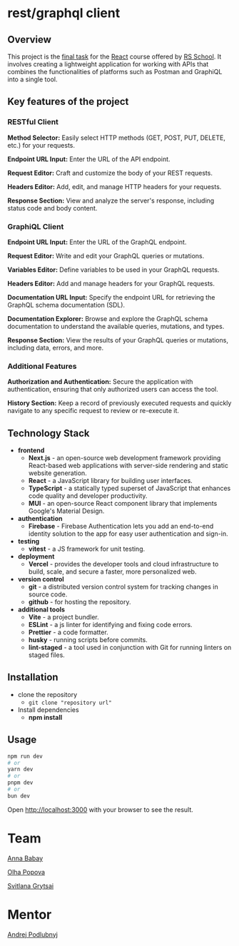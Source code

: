 # rest/graphql client

## Overview

This project is the [final task](https://github.com/rolling-scopes-school/tasks/blob/master/react/modules/tasks/final.md) for the [React](https://rs.school/courses/reactjs) course offered by [RS School](https://rs.school/). It involves creating a lightweight application for working with APIs that combines the functionalities of platforms such as Postman and GraphiQL into a single tool.

## Key features of the project

### RESTful Client

**Method Selector:** Easily select HTTP methods (GET, POST, PUT, DELETE, etc.) for your requests.

**Endpoint URL Input:** Enter the URL of the API endpoint.

**Request Editor:** Craft and customize the body of your REST requests.

**Headers Editor:** Add, edit, and manage HTTP headers for your requests.

**Response Section:** View and analyze the server's response, including status code and body content.

### GraphiQL Client

**Endpoint URL Input:** Enter the URL of the GraphQL endpoint.

**Request Editor:** Write and edit your GraphQL queries or mutations.

**Variables Editor:** Define variables to be used in your GraphQL requests.

**Headers Editor:** Add and manage headers for your GraphQL requests.

**Documentation URL Input:** Specify the endpoint URL for retrieving the GraphQL schema documentation (SDL).

**Documentation Explorer:** Browse and explore the GraphQL schema documentation to understand the available queries, mutations, and types.

**Response Section:** View the results of your GraphQL queries or mutations, including data, errors, and more.

### Additional Features

**Authorization and Authentication:** Secure the application with authentication, ensuring that only authorized users can access the tool.

**History Section:** Keep a record of previously executed requests and quickly navigate to any specific request to review or re-execute it.

## Technology Stack

-   **frontend**
    -   **Next.js** - an open-source web development framework providing React-based web applications with server-side rendering and static website generation.
    -   **React** - a JavaScript library for building user interfaces.
    -   **TypeScript** - a statically typed superset of JavaScript that enhances code quality and developer productivity.
    -   **MUI** - an open-source React component library that implements Google's Material Design.
-   **authentication**
    -   **Firebase** - Firebase Authentication lets you add an end-to-end identity solution to the app for easy user authentication and sign-in.
-   **testing**
    -   **vitest** - a JS framework for unit testing.
-   **deployment**
    -   **Vercel** - provides the developer tools and cloud infrastructure to build, scale, and secure a faster, more personalized web.
-   **version control**
    -   **git** - a distributed version control system for tracking changes in source code.
    -   **github** - for hosting the repository.
-   **additional tools**
    -   **Vite** - a project bundler.
    -   **ESLint** - a js linter for identifying and fixing code errors.
    -   **Prettier** - a code formatter.
    -   **husky** - running scripts before commits.
    -   **lint-staged** - a tool used in conjunction with Git for running linters on staged files.

## Installation

-   clone the repository
    -   `git clone "repository url"`
-   Install dependencies
    -   **npm install**

## Usage

```bash
npm run dev
# or
yarn dev
# or
pnpm dev
# or
bun dev
```

Open [http://localhost:3000](http://localhost:3000) with your browser to see the result.

# Team

[Anna Babay](https://github.com/kot-vmeshke)

[Olha Popova](https://github.com/PopovaOlha)

[Svitlana Grytsai](https://github.com/SvitlanaG)

# Mentor

[Andrej Podlubnyj](https://github.com/andron13)
